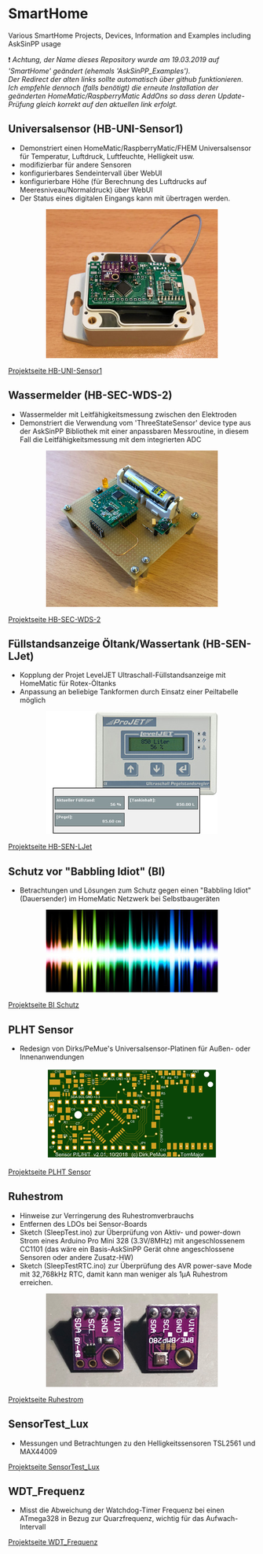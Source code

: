 
# SmartHome
Various SmartHome Projects, Devices, Information and Examples including AskSinPP usage

:exclamation: *Achtung, der Name dieses Repository wurde am 19.03.2019 auf 'SmartHome' geändert (ehemals 'AskSinPP_Examples').<br>
Der Redirect der alten links sollte automatisch über github funktionieren.<br>
Ich empfehle dennoch (falls benötigt) die erneute Installation der geänderten HomeMatic/RaspberryMatic AddOns so dass deren Update-Prüfung gleich korrekt auf den aktuellen link erfolgt.*

## Universalsensor (HB-UNI-Sensor1)

- Demonstriert einen HomeMatic/RaspberryMatic/FHEM Universalsensor für Temperatur, Luftdruck, Luftfeuchte, Helligkeit usw.
- modifizierbar für andere Sensoren
- konfigurierbares Sendeintervall über WebUI
- konfigurierbare Höhe (für Berechnung des Luftdrucks auf Meeresniveau/Normaldruck) über WebUI
- Der Status eines digitalen Eingangs kann mit übertragen werden.

<p align="center"><img src="Images/HB-UNI-Sensor1_HW1_small.jpg?raw=true"/></p>

[Projektseite HB-UNI-Sensor1](https://github.com/TomMajor/SmartHome/tree/master/HB-UNI-Sensor1)


## Wassermelder (HB-SEC-WDS-2)

- Wassermelder mit Leitfähigkeitsmessung zwischen den Elektroden
- Demonstriert die Verwendung vom 'ThreeStateSensor' device type aus der AskSinPP Bibliothek mit einer anpassbaren Messroutine, in diesem Fall die Leitfähigkeitsmessung mit dem integrierten ADC

<p align="center"><img src="Images/Prototyp_Wassermelder_small.jpg?raw=true"/></p>

[Projektseite HB-SEC-WDS-2](https://github.com/TomMajor/SmartHome/tree/master/HB-SEC-WDS-2)


## Füllstandsanzeige Öltank/Wassertank (HB-SEN-LJet)

- Kopplung der Projet LevelJET Ultraschall-Füllstandsanzeige mit HomeMatic für Rotex-Öltanks
- Anpassung an beliebige Tankformen durch Einsatz einer Peiltabelle möglich

<p align="center"><img src="Images/LevelJet_small.jpg?raw=true"/></p>

[Projektseite HB-SEN-LJet](https://github.com/TomMajor/SmartHome/tree/master/HB-SEN-LJet)


## Schutz vor "Babbling Idiot" (BI)

- Betrachtungen und Lösungen zum Schutz gegen einen "Babbling Idiot" (Dauersender) im HomeMatic Netzwerk bei Selbstbaugeräten

<p align="center"><img src="Images/BI_small.jpg?raw=true"/></p>

[Projektseite BI Schutz](https://github.com/TomMajor/SmartHome/tree/master/Info/Babbling%20Idiot%20Protection)


## PLHT Sensor

- Redesign von Dirks/PeMue's Universalsensor-Platinen für Außen- oder Innenanwendungen

<p align="center"><img src="Images/PLHT_small.png?raw=true"/></p>

[Projektseite PLHT Sensor](https://github.com/TomMajor/SmartHome/tree/master/PCB/Sensor_PLHT)


## Ruhestrom

- Hinweise zur Verringerung des Ruhestromverbrauchs
- Entfernen des LDOs bei Sensor-Boards
- Sketch (SleepTest.ino) zur Überprüfung von Aktiv- und power-down Strom eines Arduino Pro Mini 328 (3.3V/8MHz) mit angeschlossenem CC1101 (das wäre ein Basis-AskSinPP Gerät ohne angeschlossene Sensoren oder andere Zusatz-HW)
- Sketch (SleepTestRTC.ino) zur Überprüfung des AVR power-save Mode mit 32,768kHz RTC, damit kann man weniger als 1µA Ruhestrom erreichen.

<p align="center"><img src="Images/SensorBreakoutBoards_small.jpg?raw=true"/></p>

[Projektseite Ruhestrom](https://github.com/TomMajor/SmartHome/tree/master/Info/Ruhestrom)


## SensorTest_Lux

- Messungen und Betrachtungen zu den Helligkeitssensoren TSL2561 und MAX44009

[Projektseite SensorTest_Lux](https://github.com/TomMajor/SmartHome/tree/master/Info/SensorTest_Lux)


## WDT_Frequenz

- Misst die Abweichung der Watchdog-Timer Frequenz bei einen ATmega328 in Bezug zur Quarzfrequenz, wichtig für das Aufwach-Intervall

[Projektseite WDT_Frequenz](https://github.com/TomMajor/SmartHome/tree/master/Info/WDT_Frequenz)

